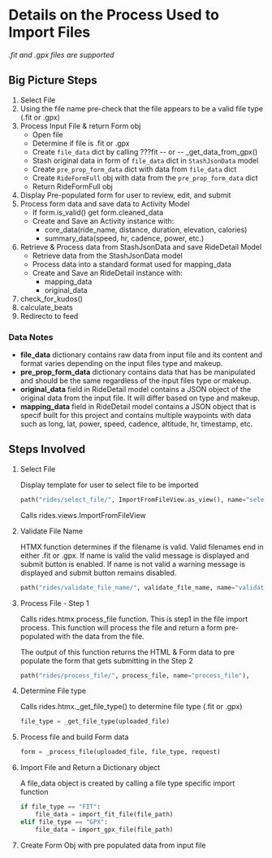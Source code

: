 # Details on the Process Used to Import Files

*.fit and .gpx files are supported*  

## Big Picture Steps

1. Select File
2. Using the file name pre-check that the file appears to be a valid file type (.fit or .gpx)  
3. Process Input File & return Form obj
    - Open file
    - Determine if file is .fit or .gpx
    - Create `file_data` dict by calling ???fit -- or -- _get_data_from_gpx()
    - Stash original data in form of `file_data` dict in `StashJsonData` model
    - Create `pre_prop_form_data` dict with data from `file_data` dict
    - Create `RideFormFull` obj with data from the `pre_prop_form_data` dict
    - Return RideFormFull obj
4. Display Pre-populated form for user to review, edit, and submit
5. Process form data and save data to Activity Model
    - If form.is_valid() get form.cleaned_data
    - Create and Save an Activity instance with:
        - core_data(ride_name, distance, duration, elevation, calories)
        - summary_data(speed, hr, cadence, power, etc.)
6. Retrieve & Process data from StashJsonData and save RideDetail Model
    - Retrieve data from the StashJsonData model
    - Process data into a standard format used for mapping_data
    - Create and Save an RideDetail instance with:
        - mapping_data
        - original_data
7. check_for_kudos()
8. calculate_beats
9. Redirecto to feed



### Data Notes  

- **file_data** dictionary contains raw data from input file and its content and format varies depending on the input files type and makeup.
- **pre_prop_form_data** dictionary contains data that has be manipulated and should be the same regardless of the input files type or makeup.
- **original_data** field in RideDetail model contains a JSON object of the original data from the input file.  It will differ based on type and makeup.
- **mapping_data** field in RideDetail model contains a JSON object that is specif built for this project and contains multiple waypoints with data such as long, lat, power, speed, cadence, altitude, hr, timestamp, etc.

## Steps Involved

1. Select File

    Display template for user to select file to be imported

    ```py title="rides/urls.py"
    path("rides/select_file/", ImportFromFileView.as_view(), name="select_file"),
    ```

    Calls rides.views.ImportFromFileView

2. Validate File Name

    HTMX function determines if the filename is valid.  Valid filenames end in either .fit or .gpx.  If name is valid the valid message is displayed and submit button is enabled.  If name is not valid a warning message is displayed and submit button remains disabled.

    ```py title="rides/urls.py"
    path("rides/validate_file_name/", validate_file_name, name="validate_file_name"),
    ```

3. Process File - Step 1

    Calls rides.htmx.process_file function.  This is step1 in the file import process.  This function will process the file and return a form pre-populated with the data from the file.  

    The output of this function returns the HTML & Form data to pre populate the form that gets submitting in the Step 2

    ```py title="rides/urls.py"
    path("rides/process_file/", process_file, name="process_file"),
    ```

4. Determine File type

    Calls rides.htmx._get_file_type() to determine file type (.fit or .gpx)

    ```py title="rides.htmx.process_file"
    file_type = _get_file_type(uploaded_file)
    ```

5. Process file and build Form data

    ```py title="rides.htmx._process_file"
    form = _process_file(uploaded_file, file_type, request)
    ```

6. Import File and Return a Dictionary object

    A file_data object is created by calling a file type specific import function

    ```py title="rides.htmx."
    if file_type == "FIT":
        file_data = import_fit_file(file_path)
    elif file_type == "GPX":
        file_data = import_gpx_file(file_path)
    ```

7. Create Form Obj with pre populated data from input file
